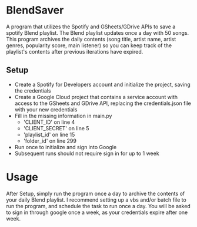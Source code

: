 # BlendSaver
A program that utilizes the Spotify and GSheets/GDrive APIs to save a spotify Blend playlist.
The Blend playlist updates once a day with 50 songs. This program archives the daily contents (song title, artist name, artist genres, popularity score, main listener) so you can keep track of the playlist's contents after previous iterations have expired.


## Setup
* Create a Spotify for Developers account and initialize the project, saving the credentials
* Create a Google Cloud project that contains a service account with access to the GSheets and GDrive API, replacing the credentials.json file with your new credentials
* Fill in the missing information in main.py
  * 'CLIENT_ID' on line 4
  * 'CLIENT_SECRET' on line 5
  * 'playlist_id' on line 15
  * 'folder_id' on line 299
* Run once to initialize and sign into Google
* Subsequent runs should not require sign in for up to 1 week

# Usage
After Setup, simply run the program once a day to archive the contents of your daily Blend playlist.
I recommend setting up a vbs and/or batch file to run the program, and schedule the task to run once a day.
You will be asked to sign in through google once a week, as your credentials expire after one week.
